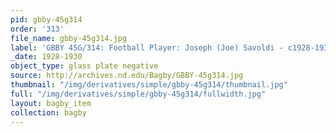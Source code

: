 ```yaml
---
pid: gbby-45g314
order: '313'
file_name: gbby-45g314.jpg
label: 'GBBY 45G/314: Football Player: Joseph (Joe) Savoldi - c1928-1930'
_date: 1928-1930
object_type: glass plate negative
source: http://archives.nd.edu/Bagby/GBBY-45g314.jpg
thumbnail: "/img/derivatives/simple/gbby-45g314/thumbnail.jpg"
full: "/img/derivatives/simple/gbby-45g314/fullwidth.jpg"
layout: bagby_item
collection: bagby
---
```

